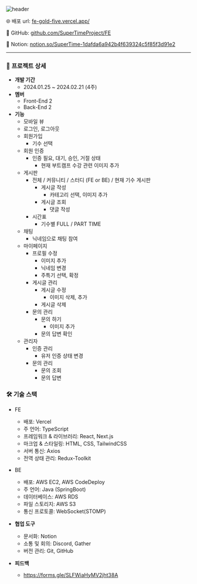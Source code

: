 ![header](https://capsule-render.vercel.app/api?type=waving&height=300&color=gradient&text=SUPER%20TIME%20&textBg=false&animation=fadeIn)


🌐 배포 url: [fe-gold-five.vercel.app/](https://fe-gold-five.vercel.app/)

🔗 GitHub: [github.com/SuperTimeProject/FE](https://github.com/SuperTimeProject/FE)

📜 Notion: [notion.so/SuperTime-1dafda6a942b4f639324c5f85f3d91e2](https://www.notion.so/SuperTime-1dafda6a942b4f639324c5f85f3d91e2?pvs=21)

---

### 📝 **프로젝트 상세**
- **개발 기간**
    - 2024.01.25 ~ 2024.02.21 (4주)
- **멤버**
    - Front-End 2
    - Back-End 2
- **기능**
    - 모바일 뷰
    - 로그인, 로그아웃
    - 회원가입
        - 기수 선택
    - 회원 인증
        - 인증 필요, 대기, 승인, 거절 상태
            - 현재 부트캠프 수강 관련 이미지 추가
    - 게시판
        - 전체 / 커뮤니티 / 스터디 (FE or BE) / 현재 기수 게시판
            - 게시글 작성
                - 카테고리 선택, 이미지 추가
            - 게시글 조회
                - 댓글 작성
        - 시간표
            - 기수별 FULL / PART TIME
    - 채팅
        - 닉네임으로 채팅 참여
    - 마이페이지
        - 프로필 수정
            - 이미지 추가
            - 닉네임 변경
            - 주특기 선택, 확정
        - 게시글 관리
            - 게시글 수정
                - 이미지 삭제, 추가
            - 게시글 삭제
        - 문의 관리
            - 문의 하기
                - 이미지 추가
            - 문의 답변 확인
    - 관리자
        - 인증 관리
            - 유저 인증 상태 변경
        - 문의 관리
            - 문의 조회
            - 문의 답변

### 🛠️ **기술 스택**
- FE
    - 배포: Vercel
    - 주 언어: TypeScript
    - 프레임워크 & 라이브러리: React, Next.js
    - 마크업 & 스타일링: HTML, CSS, TailwindCSS
    - 서버 통신: Axios
    - 전역 상태 관리: Redux-Toolkit

- BE
    - 배포: AWS EC2, AWS CodeDeploy
    - 주 언어: Java (SpringBoot)
    - 데이터베이스: AWS RDS
    - 파일 스토리지: AWS S3
    - 통신 프로토콜: WebSocket(STOMP)

- **협업 도구**
    - 문서화: Notion
    - 소통 및 회의: Discord, Gather
    - 버전 관리: Git, GitHub
 
- **피드백**
    - https://forms.gle/SLFWiaHyMV2jht38A
